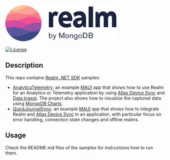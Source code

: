 <picture>
    <source srcset="./media/logo-dark.svg" media="(prefers-color-scheme: dark)" alt="realm by MongoDB">
    <img src="./media/logo.svg" alt="realm by MongoDB">
</picture>

[![License](https://img.shields.io/badge/License-Apache-blue.svg)](LICENSE)

## Description

This repo contains [Realm .NET SDK](https://github.com/realm/realm-dotnet) samples:
* [AnalyticsTelemetry](AnalyticsTelemetry): an example [MAUI](https://github.com/dotnet/maui) app that shows how to use Realm for an Analytics or Telemetry application by using [Atlas Device Sync](https://www.mongodb.com/docs/atlas/app-services/sync/) and [Data Ingest](https://www.mongodb.com/docs/realm/sdk/dotnet/sync/asymmetric-sync/). The project also shows how to visualize the captured data using [MongoDB Charts](https://www.mongodb.com/docs/charts/).
* [QuickJournalSync](QuickJournalSync): an example [MAUI](https://github.com/dotnet/maui) app that shows how to integrate Realm and [Atlas Device Sync](https://www.mongodb.com/docs/atlas/app-services/sync/get-started/) in an application, with particular focus on error handling, connection state changes and offline realms.

## Usage
Check the README.md files of the samples for instructions how to run them.